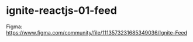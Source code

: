 # ignite-reactjs-01-feed

Figma: https://www.figma.com/community/file/1113573231685349036/Ignite-Feed
